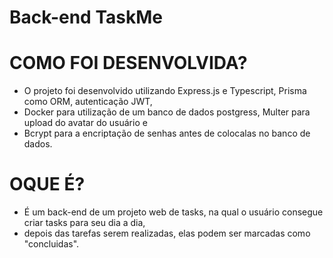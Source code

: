 # Back-end TaskMe

# COMO FOI DESENVOLVIDA?
  - O projeto foi desenvolvido utilizando Express.js e Typescript, Prisma como ORM, autenticação JWT,
  - Docker para utilização de um banco de dados postgress, Multer para upload do avatar do usuário e
  - Bcrypt para a encriptação de senhas antes de colocalas no banco de dados.

# OQUE É?
  - É um back-end de um projeto web de tasks, na qual o usuário consegue criar tasks para seu dia a dia,
  - depois das tarefas serem realizadas, elas podem ser marcadas como "concluidas".
